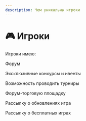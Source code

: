 ```yaml
---
description: Чем уникальны игроки
---
```


# 🎮 Игроки

Игроки имею:

Форум

Эксклюзивные конкурсы и ивенты

Возможность проводить турниры

Форум-торговую площадку

Рассылку о обновлениях игра

Рассылку о бесплатных играх
